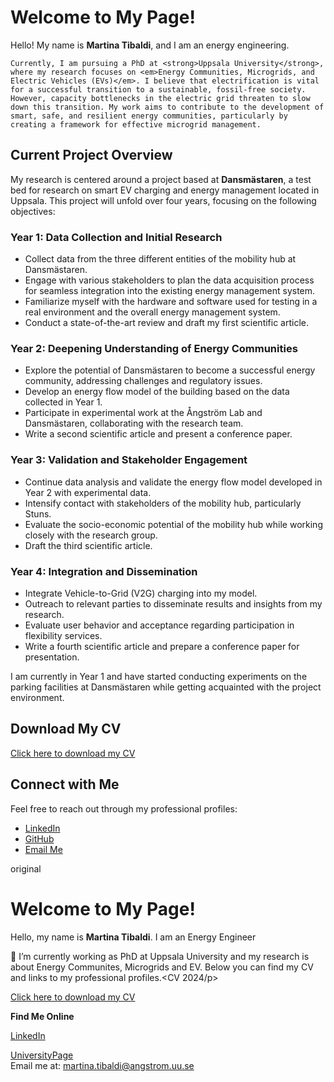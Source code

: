 <!DOCTYPE html>
<html lang="en">
<head>
    <meta charset="UTF-8">
    <meta name="viewport" content="width=device-width, initial-scale=1.0">
 
</head>
<body>
   
  <h1>Welcome to My Page!</h1>

<p>
    Hello! My name is <strong>Martina Tibaldi</strong>, and I am an energy engineering. 
    
    Currently, I am pursuing a PhD at <strong>Uppsala University</strong>, where my research focuses on <em>Energy Communities, Microgrids, and Electric Vehicles (EVs)</em>. I believe that electrification is vital for a successful transition to a sustainable, fossil-free society. However, capacity bottlenecks in the electric grid threaten to slow down this transition. My work aims to contribute to the development of smart, safe, and resilient energy communities, particularly by creating a framework for effective microgrid management.
</p>

<h2>Current Project Overview</h2>
<p>
    My research is centered around a project based at <strong>Dansmästaren</strong>, a test bed for research on smart EV charging and energy management located in Uppsala. This project will unfold over four years, focusing on the following objectives:
</p>

<h3>Year 1: Data Collection and Initial Research</h3>
<ul>
    <li>Collect data from the three different entities of the mobility hub at Dansmästaren.</li>
    <li>Engage with various stakeholders to plan the data acquisition process for seamless integration into the existing energy management system.</li>
    <li>Familiarize myself with the hardware and software used for testing in a real environment and the overall energy management system.</li>
    <li>Conduct a state-of-the-art review and draft my first scientific article.</li>
</ul>

<h3>Year 2: Deepening Understanding of Energy Communities</h3>
<ul>
    <li>Explore the potential of Dansmästaren to become a successful energy community, addressing challenges and regulatory issues.</li>
    <li>Develop an energy flow model of the building based on the data collected in Year 1.</li>
    <li>Participate in experimental work at the Ångström Lab and Dansmästaren, collaborating with the research team.</li>
    <li>Write a second scientific article and present a conference paper.</li>
</ul>

<h3>Year 3: Validation and Stakeholder Engagement</h3>
<ul>
    <li>Continue data analysis and validate the energy flow model developed in Year 2 with experimental data.</li>
    <li>Intensify contact with stakeholders of the mobility hub, particularly Stuns.</li>
    <li>Evaluate the socio-economic potential of the mobility hub while working closely with the research group.</li>
    <li>Draft the third scientific article.</li>
</ul>

<h3>Year 4: Integration and Dissemination</h3>
<ul>
    <li>Integrate Vehicle-to-Grid (V2G) charging into my model.</li>
    <li>Outreach to relevant parties to disseminate results and insights from my research.</li>
    <li>Evaluate user behavior and acceptance regarding participation in flexibility services.</li>
    <li>Write a fourth scientific article and prepare a conference paper for presentation.</li>
</ul>

<p>
    I am currently in Year 1 and have started conducting experiments on the parking facilities at Dansmästaren while getting acquainted with the project environment.
</p>

<h2>Download My CV</h2>
<p>
    <a href="CV_2024.pdf" download>Click here to download my CV</a>
</p>

<h2>Connect with Me</h2>
<p>
    Feel free to reach out through my professional profiles:
</p>
<ul>
    <li><a href="https://linkedin.com/in/your-linkedin-username" target="_blank">LinkedIn</a></li>
    <li><a href="https://github.com/your-github-username" target="_blank">GitHub</a></li>
    <li><a href="mailto:your-email@example.com">Email Me</a></li>
</ul>




original 

 <h1>Welcome to My Page!</h1>
    <p>Hello, my name is <strong>Martina Tibaldi</strong>. I am an Energy Engineer
        
🔭 I’m currently working as PhD at Uppsala University and my research is about Energy Communites, Microgrids and EV. Below you can find my CV and links to my professional profiles.<CV 2024/p>
    

<a href="CV 2024-2.pdf" download>Click here to download my CV</a>

 <strong>Find Me Online</strong>
<div class="social-links">
        <a href="https://linkedin.com/in/martina-tibaldi" target="_blank">LinkedIn</a>
    
  <a href="https://www.uu.se/kontakt-och-organisation/personal?query=N24-569" target="_blank">UniversityPage</a>  
  Email me at: martina.tibaldi@angstrom.uu.se
    </div>
</body>
</html>
<!--
**martina-tibaldi/martina-tibaldi** is a ✨ _special_ ✨ repository because its `README.md` (this file) appears on your GitHub profile.

Here are some ideas to get you started:

- ...
- 🌱 I’m currently learning ...
- 👯 I’m looking to collaborate on ...
- 🤔 I’m looking for help with ...
- 💬 Ask me about ...
- 📫 How to reach me: ...
- 😄 Pronouns: ...
- ⚡ Fun fact: ...
-->
